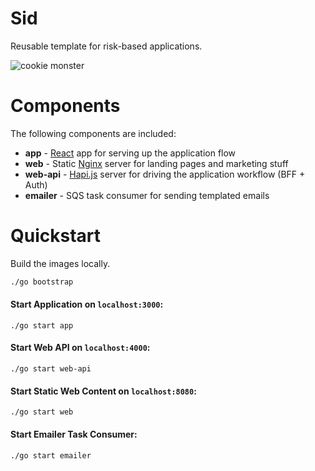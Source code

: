 # Sid

Reusable template for risk-based applications.

![cookie monster](http://vignette1.wikia.nocookie.net/iannielli-legend/images/6/6e/Cookie_monster.jpg/revision/latest?cb=20150918140937)

# Components
The following components are included:

- **app** - [React](https://github.com/facebookincubator/create-react-app) app for serving up the application flow
- **web** - Static [Nginx](https://www.nginx.com/) server for landing pages and marketing stuff
- **web-api** - [Hapi.js](https://hapijs.com/) server for driving the application workflow (BFF + Auth)
- **emailer** - SQS task consumer for sending templated emails

# Quickstart

Build the images locally.
```bash
./go bootstrap
```

#### Start Application on `localhost:3000`:

`./go start app`

#### Start Web API on `localhost:4000`:

`./go start web-api`

#### Start Static Web Content on `localhost:8080`:

`./go start web`

#### Start Emailer Task Consumer:

`./go start emailer`
